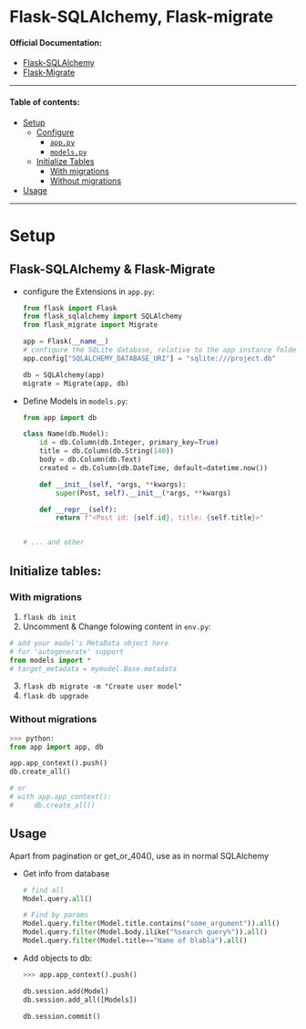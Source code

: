 # Flask-SQLAlchemy, Flask-migrate

#### Official Documentation:
- [Flask-SQLAlchemy](https://flask-sqlalchemy.palletsprojects.com/en/3.0.x/quickstart/)
- [Flask-Migrate](https://flask-migrate.readthedocs.io/en/latest/)
-----------------------------------------------------

#### Table of contents:
- [Setup](#setup)
  - [Configure](#configure)
    - [`app.py`](#app)
    - [`models.py`](#models)
  - [Initialize Tables](#init)
    - [With migrations](#withm)
    - [Without migrations](#withoutm)
- [Usage](#usage)
-----------------------------------------------------

# <a name='setup'></a> Setup
## <a name='configure'></a> Flask-SQLAlchemy & Flask-Migrate

- <a name='app'></a> configure the Extensions in `app.py`:
  ```py
  from flask import Flask
  from flask_sqlalchemy import SQLAlchemy
  from flask_migrate import Migrate

  app = Flask(__name__)
  # configure the SQLite database, relative to the app instance folder
  app.config["SQLALCHEMY_DATABASE_URI"] = "sqlite:///project.db"

  db = SQLAlchemy(app)
  migrate = Migrate(app, db)
  ```

- <a name='models'></a> Define Models in `models.py`:
  ```py
  from app import db

  class Name(db.Model):
      id = db.Column(db.Integer, primary_key=True)
      title = db.Column(db.String(140))
      body = db.Column(db.Text)
      created = db.Column(db.DateTime, default=datetime.now())

      def __init__(self, *args, **kwargs):
          super(Post, self).__init__(*args, **kwargs)

      def __repr__(self):
          return f"<Post id: {self.id}, title: {self.title}>"


  # ... and other
  ```

## <a name='init'></a> Initialize tables:
### <a name='withm'></a> With migrations
1) `flask db init`
2) Uncomment & Change folowing content in `env.py`:
  ```py
  # add your model's MetaData object here
  # for 'autogenerate' support
  from models import *
  # target_metadata = mymodel.Base.metadata
  ```
3) `flask db migrate -m "Create user model"`
4) `flask db upgrade`

### <a name='withoutm'></a> Without migrations
```py
>>> python:
from app import app, db

app.app_context().push()
db.create_all()

# or
# with app.app_context():
#     db.create_all()
```

## <a name='usage'></a> Usage
Apart from pagination or get_or_404(), use as in normal SQLAlchemy

- Get info from database
  ```py
  # find all
  Model.query.all()

  # Find by params
  Model.query.filter(Model.title.contains("some_argument")).all()
  Model.query.filter(Model.body.ilike("%search query%")).all()
  Model.query.filter(Model.title=="Name of blabla").all()
  ```

- Add objects to db:
  ```py
  >>> app.app_context().push()

  db.session.add(Model)
  db.session.add_all([Models])

  db.session.commit()
  ```
